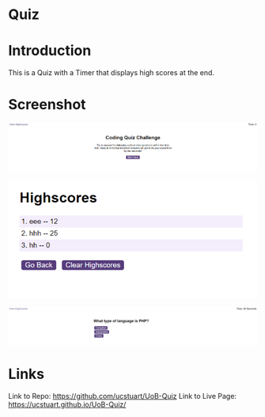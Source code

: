 # Quiz

# Introduction

This is a Quiz with a Timer that displays high scores at the end. 

# Screenshot

![Start Quiz](./assets/screenshots/startquiz.PNG "Start Quiz")

![High Scores](./assets/screenshots/highscores.PNG "High Scores")

![Quiz](./assets/screenshots/QUIZ.PNG "Quiz")

# Links

Link to Repo: https://github.com/ucstuart/UoB-Quiz 
Link to Live Page: https://ucstuart.github.io/UoB-Quiz/

